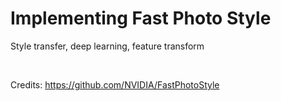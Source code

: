 # Implementing Fast Photo Style

Style transfer, deep learning, feature transform

<br> 

Credits: https://github.com/NVIDIA/FastPhotoStyle
